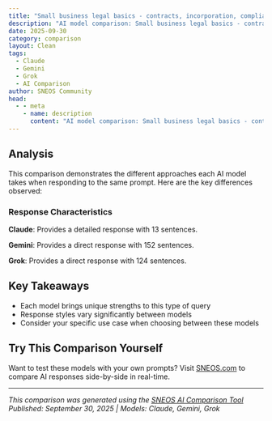 ```yaml
---
title: "Small business legal basics - contracts, incorporation, compliance"
description: "AI model comparison: Small business legal basics - contracts, incorporation, compliance..."
date: 2025-09-30
category: comparison
layout: Clean
tags:
  - Claude
  - Gemini
  - Grok
  - AI Comparison
author: SNEOS Community
head:
  - - meta
    - name: description
      content: "AI model comparison: Small business legal basics - contracts, incorporation, compliance..."
---
```


<ChatComparison
  title="Small business legal basics - contracts, incorporation, compliance"
  prompt="Small business legal basics - contracts, incorporation, compliance"
  :responses='{"Claude": "# Small Business Legal Basics\n\n## 1. Contracts Fundamentals\n\n### Essential Elements of Valid Contracts\n- **Offer and Acceptance**: Clear terms proposed and agreed upon\n- **Consideration**: Exchange of value (money, services, goods)\n- **Legal Capacity**: Parties must be legally able to contract\n- **Legal Purpose**: Contract must be for lawful activities\n\n### Key Contract Types for Small Businesses\n- **Service Agreements**: Define scope, timeline, payment terms\n- **Sales Contracts**: Terms for selling goods or products\n- **Employment Contracts**: Job duties, compensation, termination\n- **Vendor/Supplier Agreements**: Purchase terms and conditions\n- **Lease Agreements**: Commercial property rentals\n- **Non-Disclosure Agreements (NDAs)**: Protect confidential information\n\n### Contract Best Practices\n- Get everything in writing\n- Define terms clearly and specifically\n- Include dispute resolution procedures\n- Specify termination conditions\n- Review before signing (consider legal counsel for complex agreements)\n\n## 2. Business Incorporation\n\n### Common Business Structures\n\n#### Sole Proprietorship\n- **Pros**: Simple, low cost, complete control\n- **Cons**: Unlimited personal liability, limited growth potential\n\n#### LLC (Limited Liability Company)\n- **Pros**: Personal asset protection, tax flexibility, fewer formalities\n- **Cons**: Self-employment taxes, varying state regulations\n\n#### Corporation (C-Corp)\n- **Pros**: Strong liability protection, easier to raise capital, perpetual existence\n- **Cons**: Double taxation, more complex regulations\n\n#### S-Corporation\n- **Pros**: Pass-through taxation, liability protection\n- **Cons**: Ownership restrictions, payroll requirements\n\n### Incorporation Process\n1. **Choose business name** and check availability\n2. **Select state of incorporation** (often your home state)\n3. **File formation documents** (Articles of Incorporation/Organization)\n4. **Obtain EIN** (Federal Tax ID) from IRS\n5. **Create operating agreement** or bylaws\n6. **Register for state taxes** and obtain business licenses\n\n## 3. Ongoing Compliance Requirements\n\n### Federal Compliance\n- **Tax Filings**: Income tax, payroll taxes, quarterly estimates\n- **Employment Law**: Fair Labor Standards Act, workplace safety (OSHA)\n- **Industry-Specific Regulations**: FDA, FTC, SEC, etc.\n- **ADA Compliance**: Accessibility requirements\n\n### State and Local Compliance\n- **Business License Renewal**: Annual or periodic renewals\n- **State Tax Filings**: Income, sales, franchise taxes\n- **Workers\u0027 Compensation**: Required in most states with employees\n- **Unemployment Insurance**: State-mandated coverage\n- **Professional Licenses**: Industry-specific requirements\n\n### Corporate Formalities (LLC/Corporation)\n- **Annual Reports**: Filed with state business registry\n- **Meeting Minutes**: Document major business decisions\n- **Separate Bank Accounts**: Maintain business/personal separation\n- **Operating Agreements**: Keep current and follow procedures\n\n## 4. Essential Legal Documents\n\n### Protect Your Business\n- **Terms of Service/Use**: For websites and customer interactions\n- **Privacy Policy**: Required for data collection\n- **Independent Contractor Agreements**: For non-employee workers\n- **Client Intake Forms**: Gather necessary information legally\n- **Liability Waivers**: Where applicable and legally enforceable\n\n### Employment Documents\n- **Employee Handbook**: Policies and procedures\n- **Job Descriptions**: Clear role definitions\n- **Performance Review Forms**: Document employee evaluations\n- **Termination Procedures**: Protect against wrongful dismissal claims\n\n## 5. Risk Management\n\n### Insurance Considerations\n- **General Liability**: Protects against third-party claims\n- **Professional Liability**: Errors and omissions coverage\n- **Property Insurance**: Protects business assets\n- **Cyber Liability**: Data breach and cyber attack protection\n\n### Legal Risk Reduction\n- **Document Everything**: Keep detailed records\n- **Follow Written Procedures**: Ensure consistent practices\n- **Stay Current**: Monitor changes in laws affecting your business\n- **Regular Legal Check-ups**: Periodic attorney consultations\n\n## 6. When to Consult an Attorney\n\n### Immediate Legal Help Needed\n- Forming a corporation or complex LLC\n- Drafting significant contracts or agreements\n- Employment law issues or disputes\n- Intellectual property protection\n- Regulatory compliance questions\n- Facing legal claims or litigation\n\n### Cost-Effective Legal Strategies\n- Use attorneys for complex issues, handle routine matters internally\n- Consider legal insurance", "Gemini": "Okay, let\u0027s break down the legal basics for small businesses, focusing on contracts, incorporation, and compliance. This is a general overview, and *it\u0027s crucial to consult with legal professionals for advice specific to your business and jurisdiction.*\n\n**I. Contracts: The Foundation of Business Relationships**\n\nContracts are legally binding agreements that define the rights and responsibilities of the parties involved. Having well-drafted contracts is *essential* for protecting your business interests.\n\n**A. Key Contract Elements:**\n\n* **Offer:** A clear proposal to enter into an agreement.\n* **Acceptance:** Unconditional agreement to the terms of the offer.\n* **Consideration:** Something of value exchanged between the parties (e.g., money, goods, services). This is the \u0022what\u0027s in it for me\u0022 part.\n* **Intention to Create Legal Relations:** Both parties must intend for the agreement to be legally binding. (Usually presumed in business contexts).\n* **Capacity:** Parties must be legally competent to enter into a contract (e.g., of sound mind, of legal age, authorized to act on behalf of a company).\n* **Legality:** The subject matter of the contract must be legal. You can\u0027t contract to do something illegal.\n\n**B. Common Types of Contracts for Small Businesses:**\n\n* **Sales Contracts:** Governing the sale of goods or services. Specify price, quantity, delivery terms, warranties, etc.\n* **Service Agreements:** Defining the terms of service provided (e.g., consulting, marketing, repair). Include scope of work, payment terms, timelines, and termination clauses.\n* **Lease Agreements:** For renting office space, equipment, or other property.\n* **Employment Contracts:** Outlining the terms of employment, including job duties, compensation, benefits, and termination policies. *Crucial for compliance with labor laws.*\n* **Independent Contractor Agreements:** Defining the relationship with independent contractors. Important to correctly classify workers to avoid misclassification issues. (See below on compliance).\n* **Partnership Agreements (if applicable):** Spelling out the roles, responsibilities, and profit/loss sharing of partners.\n* **Non-Disclosure Agreements (NDAs):** Protecting confidential information.\n* **Website Terms of Use and Privacy Policies:** Legal documents to protect your business and users when you have a website.\n\n**C. Important Contract Considerations:**\n\n* **Clarity and Specificity:** Avoid vague language. Be precise in describing the obligations of each party.\n* **Payment Terms:** Clearly define payment amounts, due dates, and methods of payment.\n* **Termination Clauses:** Specify the conditions under which the contract can be terminated and the consequences of termination.\n* **Dispute Resolution:** Include a clause outlining how disputes will be resolved (e.g., mediation, arbitration, litigation).\n* **Choice of Law and Venue:** Specify which state or country\u0027s laws will govern the contract and where disputes will be resolved.\n* **Entire Agreement Clause (aka Integration Clause):** States that the written contract is the complete and final agreement between the parties, superseding any prior oral or written agreements.\n* **Amendment Clause:** How the contract can be modified/changed. Typically needs to be in writing and signed by both parties.\n\n**D. Tips for Contract Management:**\n\n* **Get it in Writing:** Oral contracts can be difficult to prove.\n* **Review Carefully:** Read and understand the contract before signing. Don\u0027t hesitate to ask questions or seek legal advice.\n* **Keep Copies:** Maintain copies of all contracts in a secure location.\n* **Track Deadlines and Obligations:** Use a system to track important dates and obligations under the contract.\n* **Negotiate Terms:** Don\u0027t be afraid to negotiate terms that are favorable to your business.\n* **Consult a Lawyer:** Especially for complex contracts, it\u0027s worth the investment to get expert advice\n\n**II. Incorporation: Choosing the Right Business Structure**\n\nIncorporation (or choosing a business structure) determines your legal liability, tax obligations, and how you can raise capital.\n\n**A. Common Business Structures:**\n\n* **Sole Proprietorship:** Simplest structure. The business is owned and run by one person. *No legal distinction between the owner and the business.* Owner is personally liable for all business debts and obligations.\n * **Pros:** Easy to set up, minimal paperwork, direct control.\n * **Cons:** Unlimited personal liability, difficulty raising capital, limited lifespan.\n* **Partnership:** Two or more people agree to share in the profits or losses of a business.\n * **General Partnership:** Similar to sole proprietorship, all partners have unlimited liability.\n * **Limited Partnership (LP):** Has general partners with unlimited liability and limited partners whose liability is limited to their investment.\n * **Limited Liability Partnership (LLP):** Protects partners from the negligence or malpractice of other partners. (Availability varies by state/jurisdiction).\n * **Pros:** Relatively easy to set up, combines resources and expertise.\n * **Cons:** Potential for disagreements, unlimited liability for general partners (in GP and LP).\n* **Limited Liability Company (LLC):** Offers limited liability to its owners (members) while providing more flexibility in management and taxation than a corporation. Often a good \u0022middle ground.\u0022\n * **Pros:** Limited liability, flexible management structure, pass-through taxation (profits and losses are reported on the owner\u0027s individual tax return).\n * **Cons:** Can be more complex to set up than a sole proprietorship or partnership, may be subject to self-employment taxes.\n* **Corporation (C-Corp):** A separate legal entity from its owners (shareholders). Offers the strongest protection from liability.\n * **Pros:** Limited liability, easier to raise capital through the sale of stock, perpetual existence.\n * **Cons:** More complex to set up and maintain, subject to double taxation (corporate tax and individual tax on dividends).\n* **S Corporation (S-Corp):** A special type of corporation that allows profits and losses to be passed through directly to the owners\u0027 individual tax returns, avoiding double taxation. *Must meet certain requirements to qualify.*\n * **Pros:** Limited liability, pass-through taxation (if requirements are met).\n * **Cons:** More complex to set up than an LLC, stricter eligibility requirements.\n\n**B. Factors to Consider When Choosing a Business Structure:**\n\n* **Liability:** How much personal liability are you willing to assume?\n* **Taxation:** How will the business be taxed?\n* **Capital Raising:** How will you finance the business?\n* **Management Structure:** How will the business be managed?\n* **Administrative Requirements:** How much paperwork and compliance are you willing to handle?\n* **Future Plans:** Consider potential growth, sale, or succession planning.\n\n**C. Steps to Incorporate (Typically):**\n\n1. **Choose a Business Name:** Check for availability and trademark conflicts.\n2. **File Articles of Incorporation (or Articles of Organization for an LLC):** With the Secretary of State (or equivalent agency) in your chosen state.\n3. **Obtain an Employer Identification Number (EIN):** From the IRS.\n4. **Create Bylaws (for Corporations) or an Operating Agreement (for LLCs):** Governing the internal operations of the business.\n5. **Issue Stock (for Corporations) or Membership Certificates (for LLCs):** To the owners.\n6. **Obtain Necessary Licenses and Permits:** (See Compliance below).\n\n**III. Compliance: Staying on the Right Side of the Law**\n\nCompliance refers to adhering to all applicable laws and regulations at the federal, state, and local levels. Failure to comply can result in fines, penalties, lawsuits, and even criminal charges.\n\n**A. Key Areas of Compliance for Small Businesses:**\n\n* **Business Licenses and Permits:** Required to operate legally. Vary depending on the industry, location, and type of business. Examples: general business license, health permits (for food service), building permits, zoning permits.\n* **Tax Compliance:**\n * **Federal Taxes:** Income tax, payroll tax (if you have employees), self-employment tax (if you\u0027re a sole proprietor or partner).\n * **State and Local Taxes:** Sales tax, property tax, franchise tax.\n * **Accurate Record Keeping:** Maintain accurate records of income, expenses, and deductions.\n * **Timely Filing:** File tax returns and pay taxes on time to avoid penalties.\n* **Labor and Employment Laws:**\n * **Wage and Hour Laws:** Minimum wage, overtime pay, meal and rest breaks.\n * **Anti-Discrimination Laws:** Prohibiting discrimination based on race, religion, gender, age, disability, etc.\n * **Workplace Safety:** OSHA (Occupational Safety and Health Administration) regulations.\n * **Employee Benefits:** Health insurance, retirement plans (if offered).\n * **Proper Classification of Employees vs. Independent Contractors:** Misclassification can lead to significant penalties. *This is a big one!* Use the IRS guidelines to determine proper classification. (Look up IRS Form SS-8.)\n * **I-9 Forms and E-Verify:** Ensuring that employees are authorized to work in the US.\n* **Data Privacy and Security:**\n * **Privacy Policies:** Complying with privacy laws like GDPR (General Data Protection Regulation) if you collect personal information from customers in the EU, or CCPA (California Consumer Privacy Act) if you do business in California.\n * **Data Security:** Protecting customer data from breaches and unauthorized access.\n* **Intellectual Property:**\n * **Trademarks:** Protecting your brand name and logo.\n * **Copyrights:** Protecting original works of authorship (e.g., website content, marketing materials).\n * **Patents:** Protecting inventions.\n * **Trade Secrets:** Protecting confidential business information.\n* **Environmental Regulations:** Depending on your industry, you may be subject to environmental regulations related to waste disposal, pollution control, etc.\n* **Consumer Protection Laws:** Protecting consumers from unfair or deceptive business practices.\n\n**B. Tips for Ensuring Compliance:**\n\n* **Stay Informed:** Keep up-to-date on changes in laws and regulations that affect your business.\n* **Develop a Compliance Plan:** Identify the laws and regulations that apply to your business and create a plan to comply with them.\n* **Train Employees:** Educate employees on compliance requirements and their responsibilities.\n* **Conduct Regular Audits:** Periodically review your business practices to ensure compliance.\n* **Seek Professional Advice:** Consult with attorneys, accountants, and other experts to ensure compliance.\n* **Document Everything:** Keep records of your compliance efforts.\n* **Err on the Side of Caution:** If you\u0027re unsure about a particular issue, seek professional advice.\n\n**Key Takeaways:**\n\n* **Contracts are critical.** Invest time and resources in creating clear, comprehensive agreements.\n* **Choose the right business structure.** Consider liability, taxes, and long-term goals.\n* **Compliance is not optional.** Stay informed, develop a plan, and seek professional advice.\n* **Prevention is cheaper than a cure.** Addressing legal issues proactively can save you significant time and money in the long run.\n\n**Disclaimer:** This information is for general guidance only and does not constitute legal advice. You should consult with an attorney to discuss your specific legal needs. I am an AI chatbot and cannot give legal advice.\n", "Grok": "Starting and running a small business involves navigating a range of legal considerations to ensure you\u2019re operating within the law and protecting your interests. Below is an overview of small business legal basics, focusing on contracts, incorporation, and compliance.\n\n---\n\n### 1. Contracts\nContracts are legally binding agreements between two or more parties and are essential for defining the terms of business relationships. They protect your business from misunderstandings or disputes.\n\n#### Key Points About Contracts:\n- **What Makes a Contract Legally Binding?**\n - Offer: One party proposes terms.\n - Acceptance: The other party agrees to the terms.\n - Consideration: Something of value is exchanged (e.g., money, goods, services).\n - Mutual Intent: Both parties intend to create a legal obligation.\n - Capacity: Parties must be legally capable of entering a contract (e.g., of legal age, mentally competent).\n - Legality: The contract must be for a lawful purpose.\n\n- **Common Small Business Contracts:**\n - **Client/Service Agreements:** Define scope of work, payment terms, deadlines, and responsibilities.\n - **Vendor/Supplier Contracts:** Outline terms for purchasing goods or services.\n - **Non-Disclosure Agreements (NDAs):** Protect confidential business information.\n - **Employment Contracts:** Specify terms of employment, compensation, and termination.\n - **Lease Agreements:** Cover terms for renting office or retail space.\n\n- **Best Practices for Contracts:**\n - Always put agreements in writing, even if not legally required.\n - Clearly define terms and conditions to avoid ambiguity.\n - Include clauses for dispute resolution (e.g., mediation, arbitration).\n - Have a lawyer review important contracts to ensure enforceability and compliance with local laws.\n - Keep signed copies of all contracts for your records.\n\n- **Common Mistakes to Avoid:**\n - Using generic or unverified templates without customization.\n - Failing to include termination clauses or exit strategies.\n - Not addressing intellectual property ownership (e.g., who owns work created under the contract).\n\n---\n\n### 2. Incorporation\nChoosing a business structure and incorporating (if applicable) determines your legal and tax obligations, liability, and how you manage your business.\n\n#### Common Business Structures:\n- **Sole Proprietorship:**\n - Simplest form, no formal registration needed (though you may need a business license).\n - Owner has full control but is personally liable for business debts and lawsuits.\n - Taxes are reported on personal income tax returns.\n- **Partnership:**\n - Similar to sole proprietorship but involves two or more owners.\n - Partners share profits, losses, and personal liability unless a limited partnership is formed.\n - A partnership agreement is recommended to outline roles and responsibilities.\n- **Limited Liability Company (LLC):**\n - Combines benefits of a corporation (limited liability) with the flexibility of a partnership.\n - Owners (called members) are generally not personally liable for business debts.\n - Taxed as a pass-through entity (profits/losses reported on personal taxes) unless electing corporate taxation.\n- **Corporation (C-Corp or S-Corp):**\n - A separate legal entity from its owners, offering strong liability protection.\n - C-Corps are subject to double taxation (corporate taxes \u002B personal taxes on dividends), while S-Corps have pass-through taxation.\n - More complex to set up and maintain (e.g., bylaws, board meetings, annual filings).\n\n#### Steps to Incorporate:\n1. **Choose a Business Structure:** Based on liability needs, tax implications, and management preferences.\n2. **Select a Name:** Ensure the name is unique and complies with state regulations (check availability through your state\u2019s business registry).\n3. **Register the Business:** File articles of incorporation (for corporations) or articles of organization (for LLCs) with your state\u2019s Secretary of State office.\n4. **Obtain an EIN:** An Employer Identification Number (EIN) from the IRS is needed for tax purposes and to open a business bank account.\n5. **File for Licenses and Permits:** Depending on your industry and location, you may need specific permits (e.g., health permits, zoning permits).\n6. **Set Up Business Accounts:** Open a separate bank account and consider business insurance (e.g., general liability, professional liability).\n\n#### Benefits of Incorporation (LLC or Corporation):\n- Limited personal liability (personal assets are generally protected from business debts/lawsuits).\n- Potential tax advantages (depending on structure).\n- Enhanced credibility with clients, vendors, and investors.\n\n---\n\n### 3. Compliance\nStaying compliant with federal, state, and local laws is critical to avoid penalties, lawsuits, or business closure.\n\n#### Key Areas of Compliance:\n- **Taxes:**\n - File for federal, state, and local taxes as required (e.g., income tax, sales tax, payroll tax if you have employees).\n - Keep accurate financial records and consider hiring an accountant or using software like QuickBooks.\n - Understand deductions and credits available to small businesses.\n\n- **Licenses and Permits:**\n - Research requirements based on your industry and location (e.g., professional licenses, zoning permits, health and safety permits).\n - Renew licenses as needed to avoid operating illegally.\n\n- **Employment Laws (if you have employees):**\n - Comply with federal laws like the Fair Labor Standards Act (FLSA) for minimum wage and overtime.\n - Adhere to anti-discrimination laws (e.g., Title VII of the Civil Rights Act) and workplace safety regulations (OSHA).\n - Pay payroll taxes and provide required benefits (e.g., workers\u2019 compensation insurance in most states).\n - Classify workers correctly as employees or independent contractors to avoid misclassification penalties.\n\n- **Industry-Specific Regulations:**\n - Certain industries (e.g., food service, healthcare, construction) have additional compliance requirements (e.g., FDA regulations, HIPAA for health data).\n - Research trade associations or government resources for industry-specific guidelines.\n\n- **Data Privacy and Security:**\n - Protect customer and employee data to comply with laws like the General Data Protection Regulation (GDPR, if dealing with EU residents) or the California Consumer Privacy Act (CCPA, if operating in California).\n - Implement secure payment processing and data storage practices.\n\n- **Intellectual Property (IP):**\n - Protect your brand by registering trademarks for business names, logos, or slogans.\n - Use copyrights to protect creative works (e.g., website content, marketing materials).\n - Consider patents if your business involves unique inventions or processes.\n\n- **Annual Filings and Reports:**\n - Many states require annual reports or franchise tax filings for LLCs and corporations.\n - Failure to file can result in penalties or loss of good standing.\n\n#### Tips for Staying Compliant:\n- Use a compliance calendar to track deadlines for taxes, renewals, and filings.\n- Consult with a local attorney or accountant familiar with small business laws in your area.\n- Leverage resources like the Small Business Administration (SBA) website or local chambers of commerce for guidance.\n- Regularly review and update policies as laws change.\n\n---\n\n### Additional Tips for Small Business Legal Success\n- **Hire Professionals:** While it may seem expensive, a business attorney, accountant, or HR consultant can save you from costly legal mistakes.\n- **Insurance:** Protect your business with appropriate coverage (e.g., general liability insurance, property insurance, cyber insurance).\n- **Document Everything:** Keep detailed records of contracts, transactions, employee agreements, and compliance efforts.\n- **Stay Educated:** Laws and regulations change, so stay informed through workshops, webinars, or subscriptions to legal updates.\n\n---\n\n### Where to Get Help\n- **Small Business Administration (SBA):** Offers free resources, guides, and local offices for support (www.sba.gov).\n- **SCORE:** A nonprofit offering free mentoring and workshops for small business owners (www.score.org).\n- **Local Government Websites:** Check your state or county website for specific licensing and compliance requirements.\n- **Legal Services:** Platforms like LegalZoom or Rocket Lawyer provide affordable templates and filings, though they\u2019re not a substitute for personalized legal advice.\n- **Professional Networks:** Join local business groups or chambers of commerce for peer advice and referrals.\n\nBy addressing contracts, choosing the right business structure, and maintaining compliance, you can build a strong legal foundation for your small business. If you\u2019re unsure about any step, consulting with a professional tailored to your specific situation is always the safest approach. Let me know if you\u2019d like more details on a specific topic!"}' 
  published-date="22:46"
/>

## Analysis

This comparison demonstrates the different approaches each AI model takes when responding to the same prompt. Here are the key differences observed:

### Response Characteristics

**Claude**: Provides a detailed response with 13 sentences. 

**Gemini**: Provides a direct response with 152 sentences. 

**Grok**: Provides a direct response with 124 sentences. 

## Key Takeaways

- Each model brings unique strengths to this type of query
- Response styles vary significantly between models
- Consider your specific use case when choosing between these models

## Try This Comparison Yourself

Want to test these models with your own prompts? Visit [SNEOS.com](https://sneos.com) to compare AI responses side-by-side in real-time.

---

*This comparison was generated using the [SNEOS AI Comparison Tool](https://sneos.com)*
*Published: September 30, 2025 | Models: Claude, Gemini, Grok*
